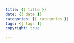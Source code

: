 ```yaml
---
title: {{ title }}
date: {{ date }}
categories: {{ categories }}
tags: {{ tags }}
copyright: true

---
```


